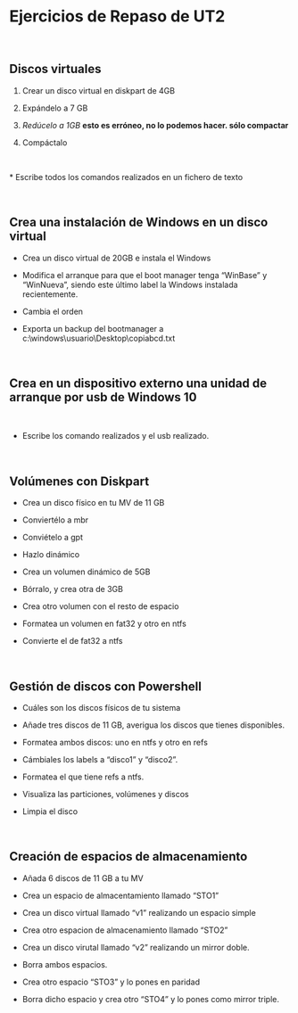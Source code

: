 Ejercicios de Repaso de UT2
===========================

 

Discos virtuales
----------------

1.  Crear un disco virtual en diskpart de 4GB

2.  Expándelo a 7 GB

3.  *Redúcelo a 1GB* **esto es erróneo, no lo podemos hacer. sólo compactar**

4.  Compáctalo

 

\* Escribe todos los comandos realizados en un fichero de texto

 

Crea una instalación de Windows en un disco virtual
---------------------------------------------------

-   Crea un disco virtual de 20GB e instala el Windows

-   Modifica el arranque para que el boot manager tenga “WinBase” y “WinNueva”,
    siendo este último label la Windows instalada recientemente.

-   Cambia el orden

-   Exporta un backup del bootmanager a
    c:\\windows\\usuario\\Desktop\\copiabcd.txt

 

Crea en un dispositivo externo una unidad de arranque por usb de Windows 10
---------------------------------------------------------------------------

 

-   Escribe los comando realizados y el usb realizado.

 

Volúmenes con Diskpart
----------------------

-   Crea un disco físico en tu MV de 11 GB

-   Conviertélo a mbr

-   Conviételo a gpt

-   Hazlo dinámico

-   Crea un volumen dinámico de 5GB

-   Bórralo, y crea otra de 3GB

-   Crea otro volumen con el resto de espacio

-   Formatea un volumen en fat32 y otro en ntfs

-   Convierte el de fat32 a ntfs

 

Gestión de discos con Powershell
--------------------------------

-   Cuáles son los discos físicos de tu sistema

-   Añade tres discos de 11 GB, averigua los discos que tienes disponibles.

-   Formatea ambos discos: uno en ntfs y otro en refs

-   Cámbiales los labels a “disco1” y “disco2”.

-   Formatea el que tiene refs a ntfs.

-   Visualiza las particiones, volúmenes y discos

-   Limpia el disco

 

Creación de espacios de almacenamiento
--------------------------------------

-   Añada 6 discos de 11 GB a tu MV

-   Crea un espacio de almacentamiento llamado “STO1”

-   Crea un disco virtual llamado “v1” realizando un espacio simple

-   Crea otro espacion de almacenamiento llamado “STO2”

-   Crea un disco virutal llamado “v2” realizando un mirror doble.

-   Borra ambos espacios.

-   Crea otro espacio “STO3” y lo pones en paridad

-   Borra dicho espacio y crea otro “STO4” y lo pones como mirror triple.

 
